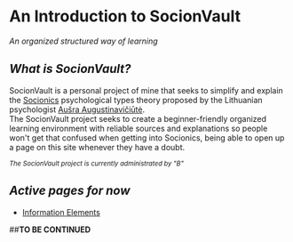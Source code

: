 # An Introduction to SocionVault
_An organized structured way of learning_  
  
## _What is SocionVault?_
SocionVault is a personal project of mine that seeks to simplify and explain the [Socionics](https://en.wikipedia.org/wiki/Socionics) psychological types theory proposed by the Lithuanian psychologist [Aušra Augustinavičiūtė](https://en.wikipedia.org/wiki/Au%C5%A1ra_Augustinavi%C4%8Di%C5%ABt%C4%97).  
The SocionVault project seeks to create a beginner-friendly organized learning environment with reliable sources and explanations so people won't get that confused when getting into Socionics, being able to open up a page on this site whenever they have a doubt.  

<sub>_The SocionVault project is currently administrated by "B"_<sub>

## _Active pages for now_  
* [Information Elements](https://neurotic01.github.io/socionVault/elements)
  
##**TO BE CONTINUED**
